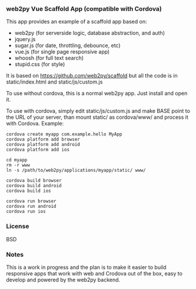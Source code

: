 ### web2py Vue Scaffold App (compatible with Cordova)

This app provides an example of a scaffold app based on:

- web2py (for serverside logic, database abstraction, and auth)
- jquery.js
- sugar.js (for date, throttling, debounce, etc)
- vue.js (for single page responsive app)
- whoosh (for full text search)
- stupid.css (for style)

It is based on https://github.com/web2py/scaffold but all the code is in static/index.html and static/js/custom.js

To use without cordova, this is a normal web2py app. Just install and open it.

To use with cordova, simply edit static/js/custom.js and make BASE point to the URL of your server, than mount static/ as cordova/www/ and process it with Cordova. Example:

```
cordova create myapp com.example.hello MyApp
cordova platform add browser
cordova platform add android
cordova platform add ios

cd myapp
rm -r www
ln -s /path/to/web2py/applications/myapp/static/ www/
        
cordova build browser
cordova build android
cordova build ios

cordova run browser
cordova run android
cordova run ios
```

### License

BSD

### Notes

This is a work in progress and the plan is to make it easier to build responsive apps
that work with web and Crodova out of the box, easy to develop and powered by the web2py
backend.